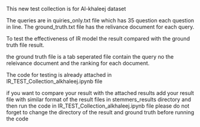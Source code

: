 This new test collection is for Al-khaleej dataset 

The queries are in quiries_only.txt file which has 35 question each question in line.
The ground_truth.txt file has the relivance document for each query. 

To test the effectiveness of IR model the result compared with the ground truth file result.

the ground truth file is a tab seperated file contain 
the query no  the releivance document   and the ranking for each document.

The code for testing is already attached in IR_TEST_Collection_alkhaleej.ipynb file 

if you want to compare your result with the attached results add your result file with similar format of the result files in 
stemmers_results directory and then run the code in IR_TEST_Collection_alkhaleej.ipynb file 
please do not forget to change the directory of the result and ground truth before running the code
